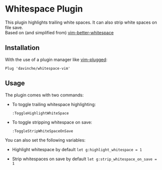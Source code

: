 # Whitespace Plugin

This plugin highlights trailing white spaces. It can also strip white spaces on file save.  
Based on (and simplified from) [vim-better-whitespace][better-whitespace]

## Installation

With the use of a plugin manager like [vim-plugged][vim-plugged]:

```
Plug 'davinche/whitespace-vim'
```

## Usage

The plugin comes with two commands:

* To toggle trailing whitespace highlighting:
  ```
  :ToggleHighlightWhiteSpace
  ```

* To toggle stripping whitespace on save:
  ```
  :ToggleStripWhiteSpaceOnSave
  ```

You can also set the following variables:

* Highlight whitespace by default
  `let g:highlight_whitespace = 1`

* Strip whitespaces on save by default
  `let g:strip_whitespace_on_save = 1`

[vim-plugged]: https://github.com/junegunn/vim-plug
[better-whitespace]: https://github.com/ntpeters/vim-better-whitespace
